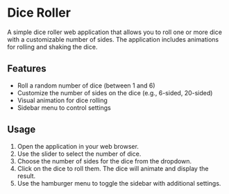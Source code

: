 # Dice Roller

A simple dice roller web application that allows you to roll one or more dice with a customizable number of sides. The application includes animations for rolling and shaking the dice.

## Features

- Roll a random number of dice (between 1 and 6)
- Customize the number of sides on the dice (e.g., 6-sided, 20-sided)
- Visual animation for dice rolling
- Sidebar menu to control settings

## Usage
1.	Open the application in your web browser.
2.	Use the slider to select the number of dice.
3.	Choose the number of sides for the dice from the dropdown.
4.	Click on the dice to roll them. The dice will animate and display the result.
5.	Use the hamburger menu to toggle the sidebar with additional settings.
